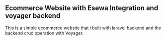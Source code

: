 
## Ecommerce Website with Esewa Integration and voyager backend

This is a simple ecommerce website that i built with laravel backend and the backend crud operation with Voyager.

